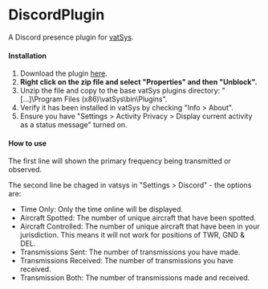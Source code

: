 # DiscordPlugin

A Discord presence plugin for [vatSys](https://virtualairtrafficsystem.com/).

#### Installation

1. Download the plugin [here](https://github.com/badvectors/DiscordPlugin/releases).
2. **Right click on the zip file and select "Properties" and then "Unblock".**
3. Unzip the file and copy to the base vatSys plugins directory: "[...]\Program Files (x86)\vatSys\bin\Plugins".
4. Verify it has been installed in vatSys by checking "Info > About".
5. Ensure you have "Settings > Activity Privacy > Display current activity as a status message" turned on.

#### How to use

The first line will shown the primary frequency being transmitted or observed.

The second line  be chaged in vatsys in "Settings > Discord" - the options are:
- Time Only: Only the time online will be displayed.
- Aircraft Spotted: The number of unique aircraft that have been spotted. 
- Aircraft Controlled: The number of unique aircraft that have been in your jurisdiction. This means it will not work for positions of TWR, GND & DEL.
- Transmissions Sent: The number of transmissions you have made.
- Transmissions Received: The number of transmissions you have received.
- Transmission Both: The number of transmissions made and received. 
